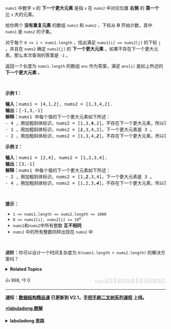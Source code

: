 <p><code>nums1</code>&nbsp;中数字&nbsp;<code>x</code>&nbsp;的 <strong>下一个更大元素</strong> 是指&nbsp;<code>x</code>&nbsp;在&nbsp;<code>nums2</code> 中对应位置 <strong>右侧</strong> 的 <strong>第一个</strong> 比&nbsp;<code>x</code><strong>&nbsp;</strong>大的元素。</p>

<p>给你两个<strong> 没有重复元素</strong> 的数组&nbsp;<code>nums1</code> 和&nbsp;<code>nums2</code> ，下标从 <strong>0</strong> 开始计数，其中<code>nums1</code>&nbsp;是&nbsp;<code>nums2</code>&nbsp;的子集。</p>

<p>对于每个 <code>0 &lt;= i &lt; nums1.length</code> ，找出满足 <code>nums1[i] == nums2[j]</code> 的下标 <code>j</code> ，并且在 <code>nums2</code> 确定 <code>nums2[j]</code> 的 <strong>下一个更大元素</strong> 。如果不存在下一个更大元素，那么本次查询的答案是 <code>-1</code> 。</p>

<p>返回一个长度为&nbsp;<code>nums1.length</code> 的数组<em> </em><code>ans</code><em> </em>作为答案，满足<em> </em><code>ans[i]</code><em> </em>是如上所述的 <strong>下一个更大元素</strong> 。</p>

<p>&nbsp;</p>

<p><strong>示例 1：</strong></p>

<pre>
<strong>输入：</strong>nums1 = [4,1,2], nums2 = [1,3,4,2].
<strong>输出：</strong>[-1,3,-1]
<strong>解释：</strong>nums1 中每个值的下一个更大元素如下所述：
- 4 ，用加粗斜体标识，nums2 = [1,3,<strong>4</strong>,2]。不存在下一个更大元素，所以答案是 -1 。
- 1 ，用加粗斜体标识，nums2 = [<em><strong>1</strong></em>,3,4,2]。下一个更大元素是 3 。
- 2 ，用加粗斜体标识，nums2 = [1,3,4,<em><strong>2</strong></em>]。不存在下一个更大元素，所以答案是 -1 。</pre>

<p><strong>示例 2：</strong></p>

<pre>
<strong>输入：</strong>nums1 = [2,4], nums2 = [1,2,3,4].
<strong>输出：</strong>[3,-1]
<strong>解释：</strong>nums1 中每个值的下一个更大元素如下所述：
- 2 ，用加粗斜体标识，nums2 = [1,<em><strong>2</strong></em>,3,4]。下一个更大元素是 3 。
- 4 ，用加粗斜体标识，nums2 = [1,2,3,<em><strong>4</strong></em>]。不存在下一个更大元素，所以答案是 -1 。
</pre>

<p>&nbsp;</p>

<p><strong>提示：</strong></p>

<ul> 
 <li><code>1 &lt;= nums1.length &lt;= nums2.length &lt;= 1000</code></li> 
 <li><code>0 &lt;= nums1[i], nums2[i] &lt;= 10<sup>4</sup></code></li> 
 <li><code>nums1</code>和<code>nums2</code>中所有整数 <strong>互不相同</strong></li> 
 <li><code>nums1</code> 中的所有整数同样出现在 <code>nums2</code> 中</li> 
</ul>

<p>&nbsp;</p>

<p><strong>进阶：</strong>你可以设计一个时间复杂度为 <code>O(nums1.length + nums2.length)</code> 的解决方案吗？</p>

<details><summary><strong>Related Topics</strong></summary>栈 | 数组 | 哈希表 | 单调栈</details><br>

<div>👍 998, 👎 0<span style='float: right;'><span style='color: gray;'><a href='https://github.com/labuladong/fucking-algorithm/discussions/939' target='_blank' style='color: lightgray;text-decoration: underline;'>bug 反馈</a> | <a href='https://labuladong.gitee.io/article/fname.html?fname=jb插件简介' target='_blank' style='color: lightgray;text-decoration: underline;'>使用指南</a> | <a href='https://labuladong.github.io/algo/images/others/%E5%85%A8%E5%AE%B6%E6%A1%B6.jpg' target='_blank' style='color: lightgray;text-decoration: underline;'>更多配套插件</a></span></span></div>

<div id="labuladong"><hr>

**通知：[数据结构精品课](https://aep.h5.xeknow.com/s/1XJHEO) 已更新到 V2.1，[手把手刷二叉树系列课程](https://aep.xet.tech/s/3YGcq3) 上线。**



<p><strong><a href="https://labuladong.github.io/article/slug.html?slug=next-greater-element-i" target="_blank">⭐️labuladong 题解</a></strong></p>
<details><summary><strong>labuladong 思路</strong></summary>

## 基本思路

[单调栈模板](https://labuladong.github.io/article/fname.html?fname=单调栈) 实现了一个计算下一个更大元素的函数，这里可以直接复用。因为题目说 `nums1` 是 `nums2` 的子集，那么我们先把 `nums2` 中每个元素的下一个更大元素算出来存到一个映射里，然后再让 `nums1` 中的元素去查表即可。

**详细题解：[单调栈结构解决三道算法题](https://labuladong.github.io/article/fname.html?fname=单调栈)**

**标签：单调栈，[数据结构](https://mp.weixin.qq.com/mp/appmsgalbum?__biz=MzAxODQxMDM0Mw==&action=getalbum&album_id=1318892385270808576)**

## 解法代码

提示：🟢 标记的是我写的解法代码，🤖 标记的是 chatGPT 翻译的多语言解法代码。如有错误，可以 [点这里](https://github.com/labuladong/fucking-algorithm/issues/1113) 反馈和修正。

<div class="tab-panel"><div class="tab-nav">
<button data-tab-item="cpp" class="tab-nav-button btn " data-tab-group="default" onclick="switchTab(this)">cpp🤖</button>

<button data-tab-item="python" class="tab-nav-button btn " data-tab-group="default" onclick="switchTab(this)">python🤖</button>

<button data-tab-item="java" class="tab-nav-button btn active" data-tab-group="default" onclick="switchTab(this)">java🟢</button>

<button data-tab-item="go" class="tab-nav-button btn " data-tab-group="default" onclick="switchTab(this)">go🤖</button>

<button data-tab-item="javascript" class="tab-nav-button btn " data-tab-group="default" onclick="switchTab(this)">javascript🤖</button>
</div><div class="tab-content">
<div data-tab-item="cpp" class="tab-item " data-tab-group="default"><div class="highlight">

```cpp
// 注意：cpp 代码由 chatGPT🤖 根据我的 java 代码翻译，旨在帮助不同背景的读者理解算法逻辑。
// 本代码已经通过力扣的测试用例，应该可直接成功提交。

class Solution {
public:
    vector<int> nextGreaterElement(vector<int>& nums1, vector<int>& nums2) {
        // 记录 nums2 中每个元素的下一个更大元素
        vector<int> greater = nextGreaterElement(nums2);
        // 转化成映射：元素 x -> x 的下一个最大元素
        map<int, int> greaterMap;
        for (int i = 0; i < nums2.size(); i++) {
            greaterMap[nums2[i]] = greater[i];
        }
        // nums1 是 nums2 的子集，所以根据 greaterMap 可以得到结果
        vector<int> res(nums1.size());
        for (int i = 0; i < nums1.size(); i++) {
            res[i] = greaterMap[nums1[i]];
        }
        return res;
    }

    // 计算 nums 中每个元素的下一个更大元素
    vector<int> nextGreaterElement(vector<int>& nums) {
        int n = nums.size();
        // 存放答案的数组
        vector<int> res(n);
        stack<int> s;
        // 倒着往栈里放
        for (int i = n - 1; i >= 0; i--) {
            // 判定个子高矮
            while (!s.empty() && s.top() <= nums[i]) {
                // 矮个起开，反正也被挡着了。。。
                s.pop();
            }
            // nums[i] 身后的下一个更大元素
            res[i] = s.empty() ? -1 : s.top();
            s.push(nums[i]);
        }
        return res;
    }
};
```

</div></div>

<div data-tab-item="python" class="tab-item " data-tab-group="default"><div class="highlight">

```python
# 注意：python 代码由 chatGPT🤖 根据我的 java 代码翻译，旨在帮助不同背景的读者理解算法逻辑。
# 本代码已经通过力扣的测试用例，应该可直接成功提交。

class Solution:
    def nextGreaterElement(self, nums1: List[int], nums2: List[int]) -> List[int]:
        # 记录 nums2 中每个元素的下一个更大元素
        greater = self.nextGreater(nums2)
        # 转化成映射：元素 x -> x 的下一个最大元素
        greaterMap = {}
        for i in range(len(nums2)):
            greaterMap[nums2[i]] = greater[i]
        # nums1 是 nums2 的子集，所以根据 greaterMap 可以得到结果
        res = []
        for num in nums1:
            res.append(greaterMap[num])
        return res

    # 计算 nums 中每个元素的下一个更大元素
    def nextGreater(self, nums: List[int]) -> List[int]:
        n = len(nums)
        # 存放答案的数组
        res = [-1] * n
        s = []
        # 倒着往栈里放
        for i in range(n - 1, -1, -1):
            # 判定个子高矮
            while s and s[-1] <= nums[i]:
                # 矮个起开，反正也被挡着了。。。
                s.pop()
            # nums[i] 身后的下一个更大元素
            if s:
                res[i] = s[-1]
            s.append(nums[i])
        return res
```

</div></div>

<div data-tab-item="java" class="tab-item active" data-tab-group="default"><div class="highlight">

```java
class Solution {
    public int[] nextGreaterElement(int[] nums1, int[] nums2) {
        // 记录 nums2 中每个元素的下一个更大元素
        int[] greater = nextGreaterElement(nums2);
        // 转化成映射：元素 x -> x 的下一个最大元素
        HashMap<Integer, Integer> greaterMap = new HashMap<>();
        for (int i = 0; i < nums2.length; i++) {
            greaterMap.put(nums2[i], greater[i]);
        }
        // nums1 是 nums2 的子集，所以根据 greaterMap 可以得到结果
        int[] res = new int[nums1.length];
        for (int i = 0; i < nums1.length; i++) {
            res[i] = greaterMap.get(nums1[i]);
        }
        return res;
    }

    // 计算 nums 中每个元素的下一个更大元素
    int[] nextGreaterElement(int[] nums) {
        int n = nums.length;
        // 存放答案的数组
        int[] res = new int[n];
        Stack<Integer> s = new Stack<>();
        // 倒着往栈里放
        for (int i = n - 1; i >= 0; i--) {
            // 判定个子高矮
            while (!s.isEmpty() && s.peek() <= nums[i]) {
                // 矮个起开，反正也被挡着了。。。
                s.pop();
            }
            // nums[i] 身后的下一个更大元素
            res[i] = s.isEmpty() ? -1 : s.peek();
            s.push(nums[i]);
        }
        return res;
    }
}
```

</div></div>

<div data-tab-item="go" class="tab-item " data-tab-group="default"><div class="highlight">

```go
// 注意：go 代码由 chatGPT🤖 根据我的 java 代码翻译，旨在帮助不同背景的读者理解算法逻辑。
// 本代码已经通过力扣的测试用例，应该可直接成功提交。

import "fmt"

func nextGreaterElement(nums1 []int, nums2 []int) []int {
    // 记录 nums2 中每个元素的下一个更大元素
    greater := nextGreater(nums2)
    // 转化成映射：元素 x -> x 的下一个最大元素
    greaterMap := make(map[int]int)
    for i, v := range nums2 {
        greaterMap[v] = greater[i]
    }
    // nums1 是 nums2 的子集，所以根据 greaterMap 可以得到结果
    res := make([]int, len(nums1))
    for i, v := range nums1 {
        res[i] = greaterMap[v]
    }
    return res
}

// 计算 nums 中每个元素的下一个更大元素
func nextGreater(nums []int) []int {
    n := len(nums)
    // 存放答案的数组
    res := make([]int, n)
    s := []int{}
    // 倒着往栈里放
    for i := n - 1; i >= 0; i-- {
        // 判定个子高矮
        for len(s) != 0 && s[len(s)-1] <= nums[i] {
            // 矮个起开，反正也被挡着了。。。
            s = s[:len(s)-1]
        }
        // nums[i] 身后的下一个更大元素
        if len(s) == 0 {
            res[i] = -1
        } else {
            res[i] = s[len(s)-1]
        }
        s = append(s, nums[i])
    }
    return res
}
```

</div></div>

<div data-tab-item="javascript" class="tab-item " data-tab-group="default"><div class="highlight">

```javascript
// 注意：javascript 代码由 chatGPT🤖 根据我的 java 代码翻译，旨在帮助不同背景的读者理解算法逻辑。
// 本代码已经通过力扣的测试用例，应该可直接成功提交。

var nextGreaterElement = function(nums1, nums2) {
    // 记录 nums2 中每个元素的下一个更大元素
    var greater = nextGreater(nums2);
    // 转化成映射：元素 x -> x 的下一个最大元素
    var greaterMap = new Map();
    for (var i = 0; i < nums2.length; i++) {
        greaterMap.set(nums2[i], greater[i]);
    }
    // nums1 是 nums2 的子集，所以根据 greaterMap 可以得到结果
    var res = new Array(nums1.length);
    for (var i = 0; i < nums1.length; i++) {
        res[i] = greaterMap.get(nums1[i]);
    }
    return res;
};

// 计算 nums 中每个元素的下一个更大元素
var nextGreater = function(nums) {
    var n = nums.length;
    // 存放答案的数组
    var res = new Array(n);
    var s = [];
    // 倒着往栈里放
    for (var i = n - 1; i >= 0; i--) {
        // 判定个子高矮
        while (s.length && s[s.length-1] <= nums[i]) {
            // 矮个起开，反正也被挡着了。。。
            s.pop();
        }
        // nums[i] 身后的下一个更大元素
        res[i] = s.length == 0 ? -1 : s[s.length-1];
        s.push(nums[i]);
    }
    return res;
};
```

</div></div>
</div></div>

**类似题目**：
  - [503. 下一个更大元素 II 🟠](/problems/next-greater-element-ii)
  - [739. 每日温度 🟠](/problems/daily-temperatures)
  - [剑指 Offer II 038. 每日温度 🟠](/problems/iIQa4I)

</details>
</div>











